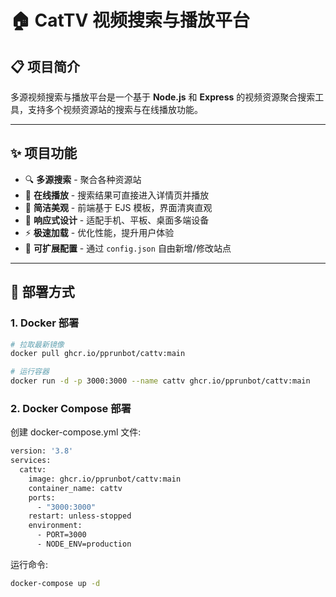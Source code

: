 # 🏠 CatTV 视频搜索与播放平台

## 📋 项目简介
多源视频搜索与播放平台是一个基于 **Node.js** 和 **Express** 的视频资源聚合搜索工具，支持多个视频资源站的搜索与在线播放功能。  

---

## ✨ 项目功能

- 🔍 **多源搜索** - 聚合各种资源站
- 🎥 **在线播放** - 搜索结果可直接进入详情页并播放
- 🎨 **简洁美观** - 前端基于 EJS 模板，界面清爽直观
- 📱 **响应式设计** - 适配手机、平板、桌面多端设备
- ⚡ **极速加载** - 优化性能，提升用户体验
- 🔑 **可扩展配置** - 通过 `config.json` 自由新增/修改站点

---

## 🚀 部署方式

### 1. Docker 部署
```bash
# 拉取最新镜像
docker pull ghcr.io/pprunbot/cattv:main

# 运行容器
docker run -d -p 3000:3000 --name cattv ghcr.io/pprunbot/cattv:main
```

### 2. Docker Compose 部署
创建 docker-compose.yml 文件:
```bash
version: '3.8'
services:
  cattv:
    image: ghcr.io/pprunbot/cattv:main
    container_name: cattv
    ports:
      - "3000:3000"
    restart: unless-stopped
    environment:
      - PORT=3000
      - NODE_ENV=production
```
运行命令:
```bash
docker-compose up -d
```
